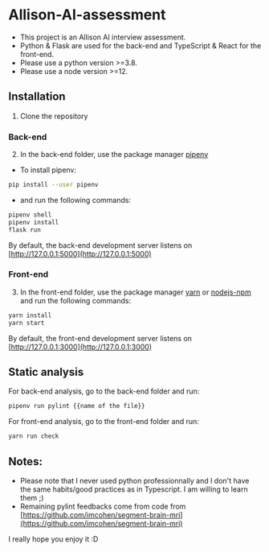 # Allison-AI-assessment

- This project is an Allison AI interview assessment.
- Python & Flask are used for the back-end and TypeScript & React for the front-end.
- Please use a python version >=3.8.
- Please use a node version >=12.

## Installation

1. Clone the repository

### Back-end

2. In the back-end folder, use the package manager [pipenv](https://pipenv-es.readthedocs.io/es/stable/)

- To install pipenv:

```bash
pip install --user pipenv
```

- and run the following commands:

```bash
pipenv shell
pipenv install
flask run
```

By default, the back-end development server listens on [http://127.0.0.1:5000](http://127.0.0.1:5000)

### Front-end

3. In the front-end folder, use the package manager [yarn](https://yarnpkg.com/) or [nodejs-npm](https://docs.npmjs.com/downloading-and-installing-node-js-and-npm) and run the following commands:

```bash
yarn install
yarn start
```

By default, the front-end development server listens on [http://127.0.0.1:3000](http://127.0.0.1:3000)

## Static analysis

For back-end analysis, go to the back-end folder and run:

```bash
pipenv run pylint {{name of the file}}
```

For front-end analysis, go to the front-end folder and run:

```bash
yarn run check
```

## Notes:

- Please note that I never used python professionnally and I don't have the same habits/good practices as in Typescript. I am willing to learn them ;)
- Remaining pylint feedbacks come from code from [https://github.com/imcohen/segment-brain-mri](https://github.com/imcohen/segment-brain-mri)

I really hope you enjoy it :D
